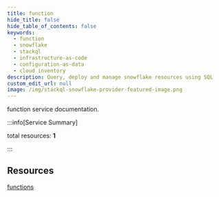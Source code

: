 ```yaml
---
title: function
hide_title: false
hide_table_of_contents: false
keywords:
  - function
  - snowflake
  - stackql
  - infrastructure-as-code
  - configuration-as-data
  - cloud inventory
description: Query, deploy and manage snowflake resources using SQL
custom_edit_url: null
image: /img/stackql-snowflake-provider-featured-image.png
---
```


function service documentation.

:::info[Service Summary]

total resources: __1__  

:::

## Resources
<div class="row">
<div class="providerDocColumn">
<a href="/services/function/functions/">functions</a>
</div>
<div class="providerDocColumn">

</div>
</div>